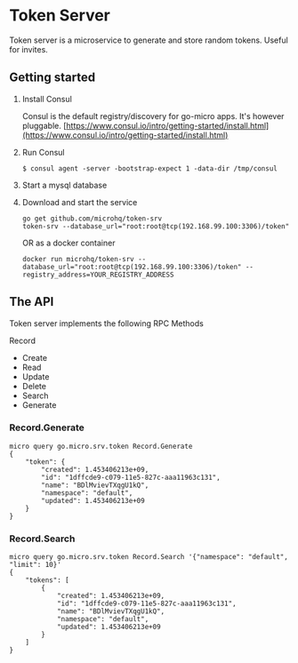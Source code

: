 # Token Server

Token server is a microservice to generate and store random tokens. Useful for invites.

## Getting started

1. Install Consul

	Consul is the default registry/discovery for go-micro apps. It's however pluggable.
	[https://www.consul.io/intro/getting-started/install.html](https://www.consul.io/intro/getting-started/install.html)

2. Run Consul
	```
	$ consul agent -server -bootstrap-expect 1 -data-dir /tmp/consul
	```

3. Start a mysql database

4. Download and start the service

	```shell
	go get github.com/microhq/token-srv
	token-srv --database_url="root:root@tcp(192.168.99.100:3306)/token"
	```

	OR as a docker container

	```shell
	docker run microhq/token-srv --database_url="root:root@tcp(192.168.99.100:3306)/token" --registry_address=YOUR_REGISTRY_ADDRESS
	```

## The API
Token server implements the following RPC Methods

Record
- Create
- Read
- Update
- Delete
- Search
- Generate


### Record.Generate
```shell
micro query go.micro.srv.token Record.Generate
{
	"token": {
		"created": 1.453406213e+09,
		"id": "1dffcde9-c079-11e5-827c-aaa11963c131",
		"name": "BDlMvievTXqgU1kQ",
		"namespace": "default",
		"updated": 1.453406213e+09
	}
}
```

### Record.Search 
```shell
micro query go.micro.srv.token Record.Search '{"namespace": "default", "limit": 10}'
{
	"tokens": [
		{
			"created": 1.453406213e+09,
			"id": "1dffcde9-c079-11e5-827c-aaa11963c131",
			"name": "BDlMvievTXqgU1kQ",
			"namespace": "default",
			"updated": 1.453406213e+09
		}
	]
}
```

